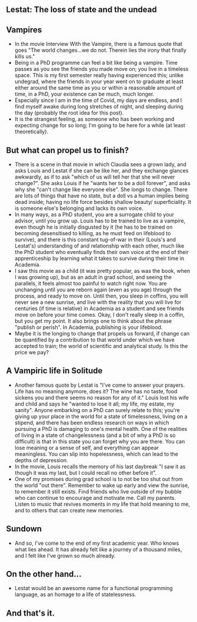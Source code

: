 ## Lestat: The loss of state and the undead

## Vampires

- In the movie Interview With the Vampire, there is a famous quote that goes "The world changes...we do not.
  Therein lies the irony that finally kills us."
- Being in a PhD programme can feel a bit like being a vampire. Time passes as you see the friends you made move
  on; you live in a timeless space. This is my first semester really having experienced this; unlike undegrad, 
  where the friends in your year went on to graduate at least either around the same time as you or within a reasonable
  amount of time, in a PhD, your existence can be much, much longer. 
- Especially since I am in the time of Covid, my days are endless, and I find myself awake during long stretches of night,
  and sleeping during the day (probably the root idea for this post).
- It is the strangest feeling, as someone who has been working and expecting change for so long; I'm going to be here for a
  while (at least theoretically).

## But what can propel us to finish?
- There is a scene in that movie in which Claudia sees a grown lady, and asks Louis and Lestat if she can be like her,
  and they exchange glances awkwardly, as if to ask "which of us will tell her that she will never change?". She asks 
  Louis if he "wants her to be a doll forever", and asks why she "can't change like everyone else". She longs to change.
  There are lots of things that have no state, but a doll vs a human implies being dead inside; having no life force
  besides shallow beauty/ superficiality. It is someone else's belonging and lacks its own voice.
- In many ways, as a PhD student, you are a surrogate child to your advisor, until you grow up. Louis has to be trained
  to live as a vampire, even though he is initially disgusted by it (he has to be trained on becoming desensitised to killing, as he must feed on lifeblood to survive), and there is this constant tug-of-war in their (Louis's and Lestat's)
  understanding of and relationship with each other, much like the PhD student who eventually finds their own voice 
  at the end of their apprenticeship by learning what it takes to survive during their time in Academia.
- I saw this movie as a child (it was pretty popular, as was the book, when I was growing up), but as an adult in grad
  school, and seeing the parallels, it feels almost too painful to watch right now. You are unchanging until you are 
  reborn again (even as you age) through the process, and ready to move on. 
  Until then, you sleep in coffins, you will never see a new sunrise,
  and live with the reality that you will live for centuries (if time is relative) in Academia as a student and see friends move on
  before your time comes. Okay, I don't really sleep in a coffin, but you get my point. It also brings one to think about
  the phrase "publish or perish". In Academia, publishing is your lifeblood.
- Maybe it is the longing to change that propels us forward, if change can be quantified by a contribution to that world
  under which we have accepted to train; the world of scientific and analytical study. Is this the price we pay?
  
## A Vampiric life in Solitude
- Another famous quote by Lestat is "I've come to answer your prayers. Life has no meaning anymore, does it? The wine
  has no taste, food sickens you and there seems no reason for any of it." Louis lost his wife and child and says he
  "wanted to lose it all; my life, my estate, my sanity". Anyone embarking on a PhD can surely relate to this; you're 
  giving up your place in the world for a state of timelessness, living on a stipend, and there has been endless 
  research on ways in which pursuing a PhD is damaging to one's mental health. 
  One of the realities of living in a state
  of changelessness (and a bit of why a PhD is so difficult) is that in this state you can forget why you are there.
  You can lose meaning or a sense of self, and everything can appear meaningless. You can slip into hopelessness,
  which can lead to the depths of depression.
- In the movie, Louis recalls the memory of his last daybreak "I saw it as though it was my last, but I could recall
  no other before it".
- One of my promises during grad school is to not be too shut out from the world "out there". Remember to wake up early
  and view the sunrise, to remember it still exists. Find friends who live outside of my bubble who can continue to
  encourage and motivate me. Call my parents. Listen to music that revives moments in my life that hold meaning to me,
  and to others that can create new memories.
  
## Sundown
- And so, I've come to the end of my first academic year. Who knows what lies ahead. It has already felt like a journey
  of a thousand miles, and I felt like I've grown so much already. 
  
## On the other hand...
- Lestat would be an awesome name for a functional programming language, as an homage to a life of statelessness.

## And that's it.


  
  
